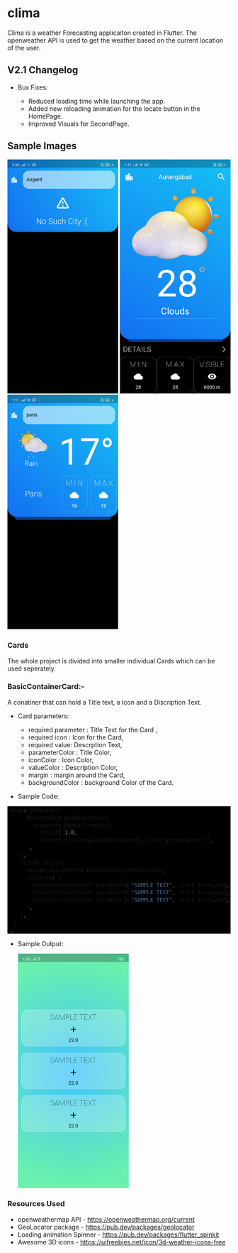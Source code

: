 # clima

Clima is a weather Forecasting applicaiton created in Flutter. The openweather API is used to get the weather based on the current location of the user. 


## V2.1 Changelog 
 - Bux Fixes:
  
   - Reduced loading time while launching the app.
   - Added new reloading animation for the locate button in the HomePage.
   - Improved Visuals for SecondPage. 

## Sample Images 
  
  <img src="https://github.com/pranav-kale-01/Flutter/blob/master/clima/samples/Screenshot_1.png" width="250"> <img src="https://github.com/pranav-kale-01/Flutter/blob/master/clima/samples/Screenshot_2.png" width="250"> <img src="https://github.com/pranav-kale-01/Flutter/blob/master/clima/samples/Screenshot_3.png" width="250">
  

### Cards
  
  The whole project is divided into smaller individual Cards which can be used seperately. 
  
  ### BasicContainerCard:- 

   A conatiner that can hold a Title text, a Icon and a Discription Text.

  - Card parameters: 

     - required parameter : Title Text for the Card ,
     - required icon : Icon for the Card,
     - required value: Descrption Text,
     - parameterColor : Title Color,
     - iconColor : Icon Color,
     - valueColor : Description Color,
     - margin : margin around the Card,
     - backgroundColor : background Color of the Card.

   - Sample Code: 

   <div style="background-color: rgb(0, 0, 0);"> 

   ```dart
    body: Container(
         decoration: BoxDecoration(
           gradient: RadialGradient(
             radius: 1.0,
             colors: [ Colors.lightBlueAccent, Colors.greenAccent ],
         ),
       ),
       child: Column(
         mainAxisAlignment: MainAxisAlignment.center,
         children: [
           BasicContainerCard( parameter: "SAMPLE TEXT", icon: Icons.add, value: "22.0", margin: EdgeInsets.all(10.0), backgroundColor: Colors.white24),
           BasicContainerCard( parameter: "SAMPLE TEXT", icon: Icons.add, value: "22.0", margin: EdgeInsets.all(10.0), backgroundColor: Colors.white24),
           BasicContainerCard( parameter: "SAMPLE TEXT", icon: Icons.add, value: "22.0", margin: EdgeInsets.all(10.0), backgroundColor: Colors.white24),
         ],
       ),
     )
   ),
   ```

   </div>


  - Sample Output: 

    <img src="https://github.com/pranav-kale-01/Flutter/blob/master/clima/samples/Screenshot_2021-07-14-18-38-41-84.png" width="250">


### Resources Used

  * openweathermap API - https://openweathermap.org/current
  * GeoLocator package - https://pub.dev/packages/geolocator
  * Loading animation Spinner - https://pub.dev/packages/flutter_spinkit
  * Awesome 3D icons - https://uifreebies.net/icon/3d-weather-icons-free
